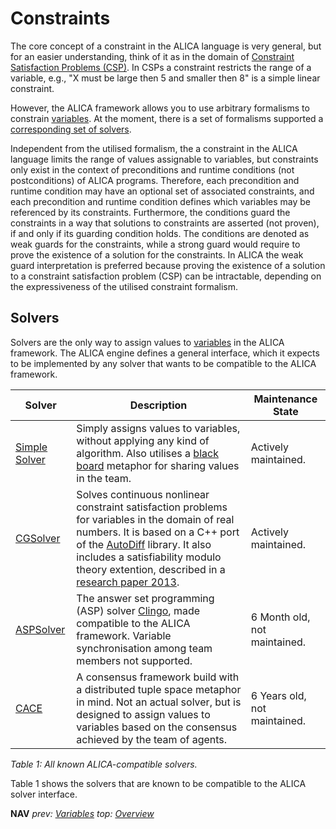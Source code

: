 # Constraints

The core concept of a constraint in the ALICA language is very general, but for an easier understanding, think of it as in the domain of [Constraint Satisfaction Problems (CSP)](https://en.wikipedia.org/wiki/Constraint_satisfaction_problem). In CSPs a constraint restricts the range of a variable, e.g., "X must be large then 5 and smaller then 8" is a simple linear constraint. 

However, the ALICA framework allows you to use arbitrary formalisms to constrain [variables](./variables.md). At the moment, there is a set of formalisms supported a [corresponding set of solvers](./solvers.md). 

Independent from the utilised formalism, the a constraint in the ALICA language limits the range of values assignable to variables, but constraints
only exist in the context of preconditions and runtime conditions (not postconditions) of ALICA programs. Therefore, each precondition and runtime condition may have an optional set of associated constraints, and each precondition and runtime condition defines which variables may be referenced by its constraints. Furthermore, the conditions guard the constraints in a way that solutions to constraints are asserted (not proven), if and
only if its guarding condition holds. The conditions are denoted as weak guards for the constraints, while a strong guard would require to prove the existence of a solution for the constraints. In ALICA the weak guard interpretation is preferred because proving the existence of a solution to a constraint satisfaction problem (CSP) can be intractable, depending on the expressiveness of the utilised constraint formalism.

## Solvers

Solvers are the only way to assign values to [variables](./variables.md) in the ALICA framework. The ALICA engine defines a general interface, which it expects to be implemented by any solver that wants to be compatible to the ALICA framework.

| Solver                                                       | Description                                                  | Maintenance State            |
| ------------------------------------------------------------ | ------------------------------------------------------------ | ---------------------------- |
| [Simple Solver](https://github.com/rapyuta-robotics/alica/tree/rr-devel/alica_simple_solver) | Simply assigns values to variables, without applying any kind of algorithm. Also utilises a [black board](https://github.com/rapyuta-robotics/alica/tree/rr-devel/alica_engine/include/engine/blackboard) metaphor for sharing values in the team. | Actively maintained.         |
| [CGSolver](https://github.com/rapyuta-robotics/alica/tree/rr-devel/supplementary/constraintsolver) | Solves continuous nonlinear constraint satisfaction problems for variables in the domain of real numbers. It is based on a C++ port of the [AutoDiff](https://github.com/alexshtf/autodiff) library. It also includes a satisfiability modulo theory extention, described in a [research paper 2013](https://ieeexplore.ieee.org/document/6697046). | Actively maintained.         |
| [ASPSolver](https://github.com/dasys-lab/aspsuite/tree/srg_dev) | The answer set programming (ASP) solver [Clingo](https://github.com/potassco/clingo), made compatible to the ALICA framework. Variable synchronisation among team members not supported. | 6 Month old, not maintained. |
| [CACE](https://github.com/dasys-lab/cace)                    | A consensus framework build with a distributed tuple space metaphor in mind. Not an actual solver, but is designed to assign values to variables based on the consensus achieved by the team of agents. | 6 Years old, not maintained. |

*Table 1: All known ALICA-compatible solvers.*

Table 1 shows the solvers that are known to be compatible to the ALICA solver interface. 

**NAV** *prev: [Variables](variables.md) top: [Overview](../README.md)*